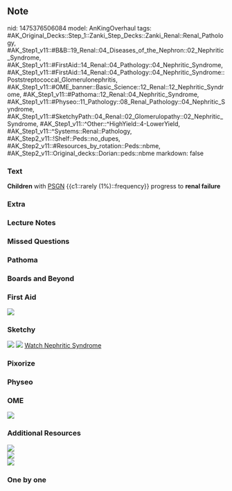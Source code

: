 ## Note
nid: 1475376506084
model: AnKingOverhaul
tags: #AK_Original_Decks::Step_1::Zanki_Step_Decks::Zanki_Renal::Renal_Pathology, #AK_Step1_v11::#B&B::19_Renal::04_Diseases_of_the_Nephron::02_Nephritic_Syndrome, #AK_Step1_v11::#FirstAid::14_Renal::04_Pathology::04_Nephritic_Syndrome, #AK_Step1_v11::#FirstAid::14_Renal::04_Pathology::04_Nephritic_Syndrome::Poststreptococcal_Glomerulonephritis, #AK_Step1_v11::#OME_banner::Basic_Science::12_Renal::12_Nephritic_Syndrome, #AK_Step1_v11::#Pathoma::12_Renal::04_Nephritic_Syndrome, #AK_Step1_v11::#Physeo::11_Pathology::08_Renal_Pathology::04_Nephritic_Syndrome, #AK_Step1_v11::#SketchyPath::04_Renal::02_Glomerulopathy::02_Nephritic_Syndrome, #AK_Step1_v11::^Other::^HighYield::4-LowerYield, #AK_Step1_v11::^Systems::Renal::Pathology, #AK_Step2_v11::!Shelf::Peds::no_dupes, #AK_Step2_v11::#Resources_by_rotation::Peds::nbme, #AK_Step2_v11::Original_decks::Dorian::peds::nbme
markdown: false

### Text
<div>
  <b>Children</b> with <u>PSGN</u> {{c1::rarely (1%)::frequency}}
  progress to <b>renal failure</b>
</div>

### Extra


### Lecture Notes


### Missed Questions


### Pathoma


### Boards and Beyond


### First Aid
<img src="tmp58MA0e.png">

### Sketchy
<img src=
"Screen%20Shot%202019-10-31%20at%204.01.32%20PM_1566160514431.png">
<img src=
"Screen%20Shot%202019-12-28%20at%206.28.49%20PM_1566160514431.JPG">
<a href=
"https://dashboard.sketchy.com/study/medical/courses/medical-pathophysiology/units/medical-pathophysiology-renal/videos/medical-pathophysiology-renal-glomerulopathy-nephritic-syndrome?utm_source=anki&utm_medium=partnership&utm_campaign=february_update&utm_content=medical">
Watch Nephritic Syndrome</a>

### Pixorize


### Physeo


### OME
<div class="ome-widget">
  <a href=
  "https://onlinemeded.org/spa/renal/nephritic-syndrome/acquire?ref=anki">
  <img src="_OME_AnkiFlashcards_Lesson_6.png"></a>
</div>

### Additional Resources
<img src="paste-10075894492168193.jpg" class="resizer">
<div><img src="paste-6535028964065281.jpg" class=
"resizer"></div><img src=
"Screen%20Shot%202019-09-12%20at%208.58.57%20PM.png" class=
"resizer">

### One by one

